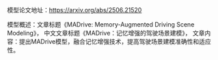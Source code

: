 模型论文地址：https://arxiv.org/abs/2506.21520

模型概述：文章标题《MADrive: Memory-Augmented Driving Scene Modeling》，
中文文章标题《MADrive：记忆增强的驾驶场景建模》，
文章内容：提出MADrive模型，融合记忆增强技术，提高驾驶场景建模准确性和适应性。
